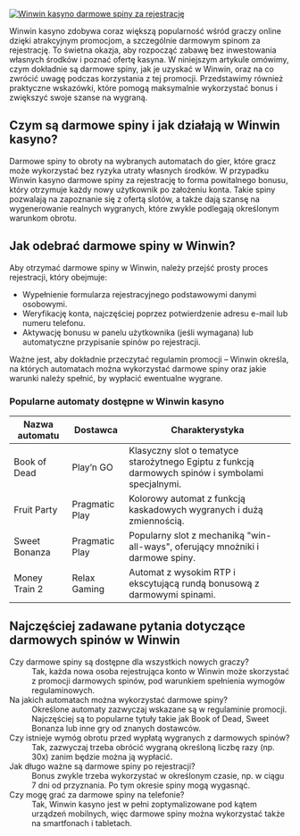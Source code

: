[![Winwin kasyno darmowe spiny za rejestrację](https://123-caf.pages.dev/gitsignup.png)](https://vrmoo.ru/Bt82HjjY)

<p>Winwin kasyno zdobywa coraz większą popularność wśród graczy online dzięki atrakcyjnym promocjom, a szczególnie darmowym spinom za rejestrację. To świetna okazja, aby rozpocząć zabawę bez inwestowania własnych środków i poznać ofertę kasyna. W niniejszym artykule omówimy, czym dokładnie są darmowe spiny, jak je uzyskać w Winwin, oraz na co zwrócić uwagę podczas korzystania z tej promocji. Przedstawimy również praktyczne wskazówki, które pomogą maksymalnie wykorzystać bonus i zwiększyć swoje szanse na wygraną.</p>  <h2>Czym są darmowe spiny i jak działają w Winwin kasyno?</h2> <p>Darmowe spiny to obroty na wybranych automatach do gier, które gracz może wykorzystać bez ryzyka utraty własnych środków. W przypadku Winwin kasyno darmowe spiny za rejestrację to forma powitalnego bonusu, który otrzymuje każdy nowy użytkownik po założeniu konta. Takie spiny pozwalają na zapoznanie się z ofertą slotów, a także dają szansę na wygenerowanie realnych wygranych, które zwykle podlegają określonym warunkom obrotu.</p>  <h2>Jak odebrać darmowe spiny w Winwin?</h2> <p>Aby otrzymać darmowe spiny w Winwin, należy przejść prosty proces rejestracji, który obejmuje:</p> <ul> <li>Wypełnienie formularza rejestracyjnego podstawowymi danymi osobowymi.</li> <li>Weryfikację konta, najczęściej poprzez potwierdzenie adresu e-mail lub numeru telefonu.</li> <li>Aktywację bonusu w panelu użytkownika (jeśli wymagana) lub automatyczne przypisanie spinów po rejestracji.</li> </ul> <p>Ważne jest, aby dokładnie przeczytać regulamin promocji – Winwin określa, na których automatach można wykorzystać darmowe spiny oraz jakie warunki należy spełnić, by wypłacić ewentualne wygrane.</p>  <h3>Popularne automaty dostępne w Winwin kasyno</h3> <table> <thead> <tr> <th>Nazwa automatu</th> <th>Dostawca</th> <th>Charakterystyka</th> </tr> </thead> <tbody> <tr> <td>Book of Dead</td> <td>Play’n GO</td> <td>Klasyczny slot o tematyce starożytnego Egiptu z funkcją darmowych spinów i symbolami specjalnymi.</td> </tr> <tr> <td>Fruit Party</td> <td>Pragmatic Play</td> <td>Kolorowy automat z funkcją kaskadowych wygranych i dużą zmiennością.</td> </tr> <tr> <td>Sweet Bonanza</td> <td>Pragmatic Play</td> <td>Popularny slot z mechaniką "win-all-ways", oferujący mnożniki i darmowe spiny.</td> </tr> <tr> <td>Money Train 2</td> <td>Relax Gaming</td> <td>Automat z wysokim RTP i ekscytującą rundą bonusową z darmowymi spinami.</td> </tr> </tbody> </table>  <h2>Najczęściej zadawane pytania dotyczące darmowych spinów w Winwin</h2> <dl> <dt>Czy darmowe spiny są dostępne dla wszystkich nowych graczy?</dt> <dd>Tak, każda nowa osoba rejestrująca konto w Winwin może skorzystać z promocji darmowych spinów, pod warunkiem spełnienia wymogów regulaminowych.</dd>  <dt>Na jakich automatach można wykorzystać darmowe spiny?</dt> <dd>Określone automaty zazwyczaj wskazane są w regulaminie promocji. Najczęściej są to popularne tytuły takie jak Book of Dead, Sweet Bonanza lub inne gry od znanych dostawców.</dd>  <dt>Czy istnieje wymóg obrotu przed wypłatą wygranych z darmowych spinów?</dt> <dd>Tak, zazwyczaj trzeba obrócić wygraną określoną liczbę razy (np. 30x) zanim będzie można ją wypłacić.</dd>  <dt>Jak długo ważne są darmowe spiny po rejestracji?</dt> <dd>Bonus zwykle trzeba wykorzystać w określonym czasie, np. w ciągu 7 dni od przyznania. Po tym okresie spiny mogą wygasnąć.</dd>  <dt>Czy mogę grać za darmowe spiny na telefonie?</dt> <dd>Tak, Winwin kasyno jest w pełni zoptymalizowane pod kątem urządzeń mobilnych, więc darmowe spiny można wykorzystać także na smartfonach i tabletach.</dd> </dl>